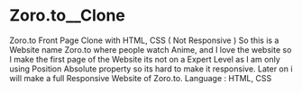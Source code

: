 # Zoro.to__Clone
Zoro.to Front Page Clone with HTML, CSS ( Not Responsive )
So this is a Website name Zoro.to where people watch Anime, and I love the website so I make the first page of the Website its not on a Expert Level as I am only using Position Absolute property so its hard to make it responsive. Later on i will make a full Responsive Website of Zoro.to.
Language : HTML, CSS
